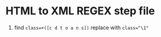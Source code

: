 # HTML to XML REGEX step file

1. find ```class=+([c d t o a n s])``` replace with ```class="\1"```

